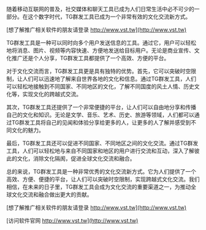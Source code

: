 随着移动互联网的普及，社交媒体和聊天工具已成为人们日常生活中必不可少的一部分。在这个数字时代，TG群发工具已成为一个非常有效的文化交流新方式。

[想了解推广相关软件的朋友请登录 http://www.vst.tw](http://www.vst.tw)

TG群发工具是一种可以同时向多个用户发送信息的工具。通过它，用户可以轻松地将消息、图片、视频等内容快速、方便地发送给目标用户。无论是商业宣传、文化推广还是个人分享，TG群发工具都提供了一个高效、方便的平台。

对于文化交流而言，TG群发工具更是具有独特的优势。首先，它可以突破时空限制，让人们可以迅速地了解来自世界各地的文化和信息。通过TG群发工具，人们可以轻松地接触到不同国家、不同地区的文化，了解不同国度的风土人情、历史文化等，实现文化的跨越式交流。

其次，TG群发工具还提供了一个非常便捷的平台，让人们可以自由地分享和传播自己的文化和知识。无论是文学、音乐、艺术、历史、旅游等领域，人们都可以通过TG群发工具将自己的见闻和体验分享给更多的人，让更多的人了解并感受到不同文化的魅力。

最后，TG群发工具还可以促进不同国家、不同地区之间的文化交流。通过TG群发工具，人们可以轻松地与来自不同国家和地区的用户进行交流和互动，深入了解彼此的文化，消除文化隔阂，促进全球文化交流和融合。

总的来说，TG群发工具是一种非常优秀的文化交流新方式。它为人们提供了一个高效、方便、便捷的平台，让人们可以突破时空限制，实现跨越式文化交流。我们相信，在未来的日子里，TG群发工具会成为文化交流的重要渠道之一，为推动全球文化交流和融合做出更大的贡献。

[想了解推广相关软件的朋友请登录 http://www.vst.tw](http://www.vst.tw)


[访问软件官网 http://www.vst.tw](http://www.vst.tw)
